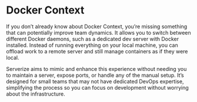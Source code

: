 # Docker Context

If you don’t already know about Docker Context, you’re missing something that can potentially improve team dynamics. It allows you to switch between different Docker daemons, such as a dedicated dev server with Docker installed. Instead of running everything on your local machine, you can offload work to a remote server and still manage containers as if they were local.

Serverize aims to mimic and enhance this experience without needing you to maintain a server, expose ports, or handle any of the manual setup. It’s designed for small teams that may not have dedicated DevOps expertise, simplifying the process so you can focus on development without worrying about the infrastructure.
